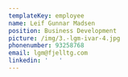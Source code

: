 ```yaml
---
templateKey: employee
name: Leif Gunnar Madsen
position: Business Development
picture: /img/3.-lgm-ivar-4.jpg
phonenumber: 93258768
email: lgm@fjelltg.com
linkedin: '   '
---
```


